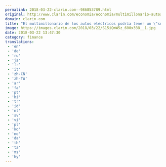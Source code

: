 ```yaml
---
permalink: 2018-03-22-clarin.com--986853789.html
original: http://www.clarin.com/economia/economia/multimillonario-autos-electricos-podria-tener-sueldo-us-56000-millones_0_rJnRNG-5f.html
domain: clarin.com
title: "El multimillonario de los autos eléctricos podría tener un \"sueldo" de US$ 56.000 millones"
image: https://images.clarin.com/2018/03/22/S15iQmW5z_600x338__1.jpg
date: 2018-03-22 13:47:30
category: finance
translations: 
 - 'en'
 - 'de'
 - 'ru'
 - 'ja'
 - 'fr'
 - 'it'
 - 'zh-CN'
 - 'zh-TW'
 - 'ar'
 - 'fa'
 - 'pt'
 - 'hi'
 - 'tr'
 - 'id'
 - 'nl'
 - 'sv'
 - 'vi'
 - 'pl'
 - 'ko'
 - 'no'
 - 'da'
 - 'th'
 - 'ta'
 - 'ms'
 - 'hy'
---
```



